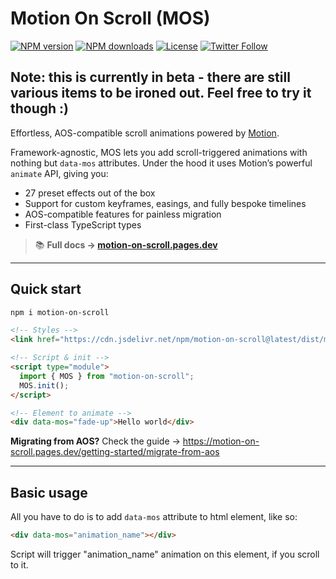 # Motion On Scroll (MOS)

[![NPM version](https://img.shields.io/npm/v/motion-on-scroll.svg?style=flat)](https://npmjs.org/package/motion-on-scroll) [![NPM downloads](https://img.shields.io/npm/dm/motion-on-scroll.svg?style=flat)](https://npmjs.org/package/motion-on-scroll) [![License](https://img.shields.io/badge/license-MIT-blue.svg)](LICENSE) [![Twitter Follow](https://img.shields.io/twitter/follow/webreaper.svg?style=social)](https://twitter.com/webreaper)

## Note: this is currently in beta - there are still various items to be ironed out. Feel free to try it though :)

Effortless, AOS-compatible scroll animations powered by [Motion](https://motion.dev).

Framework-agnostic, MOS lets you add scroll-triggered animations with nothing but `data-mos` attributes. Under the hood it uses Motion’s powerful `animate` API, giving you:

- 27 preset effects out of the box
- Support for custom keyframes, easings, and fully bespoke timelines
- AOS-compatible features for painless migration
- First-class TypeScript types

> 📚 **Full docs → [motion-on-scroll.pages.dev](https://motion-on-scroll.pages.dev)**

---

## Quick start

```bash
npm i motion-on-scroll
```

```html
<!-- Styles -->
<link href="https://cdn.jsdelivr.net/npm/motion-on-scroll@latest/dist/mos.css" rel="stylesheet" />

<!-- Script & init -->
<script type="module">
  import { MOS } from "motion-on-scroll";
  MOS.init();
</script>

<!-- Element to animate -->
<div data-mos="fade-up">Hello world</div>
```

**Migrating from AOS?** Check the guide → <https://motion-on-scroll.pages.dev/getting-started/migrate-from-aos>

---

## Basic usage

All you have to do is to add `data-mos` attribute to html element, like so:

```html
<div data-mos="animation_name"></div>
```

Script will trigger "animation_name" animation on this element, if you scroll to it.
